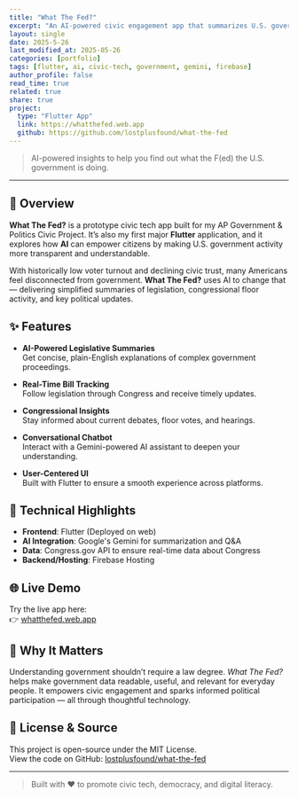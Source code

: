 ```yaml
---
title: "What The Fed?"
excerpt: "An AI-powered civic engagement app that summarizes U.S. government activity — designed to make democracy more accessible."
layout: single
date: 2025-5-26
last_modified_at: 2025-05-26
categories: [portfolio]
tags: [flutter, ai, civic-tech, government, gemini, firebase]
author_profile: false
read_time: true
related: true
share: true
project:
  type: "Flutter App"
  link: https://whatthefed.web.app
  github: https://github.com/lostplusfound/what-the-fed
---
```


> AI-powered insights to help you find out what the F(ed) the U.S. government is doing.

---

## 🧠 Overview

**What The Fed?** is a prototype civic tech app built for my AP Government & Politics Civic Project. It’s also my first major **Flutter** application, and it explores how **AI** can empower citizens by making U.S. government activity more transparent and understandable.

With historically low voter turnout and declining civic trust, many Americans feel disconnected from government. **What The Fed?** uses AI to change that — delivering simplified summaries of legislation, congressional floor activity, and key political updates.

## ✨ Features

- **AI-Powered Legislative Summaries**  
  Get concise, plain-English explanations of complex government proceedings.

- **Real-Time Bill Tracking**  
  Follow legislation through Congress and receive timely updates.

- **Congressional Insights**  
  Stay informed about current debates, floor votes, and hearings.

- **Conversational Chatbot**  
  Interact with a Gemini-powered AI assistant to deepen your understanding.

- **User-Centered UI**  
  Built with Flutter to ensure a smooth experience across platforms.

## 🔧 Technical Highlights

- **Frontend**: Flutter (Deployed on web)
- **AI Integration**: Google's Gemini for summarization and Q&A
- **Data**: Congress.gov API to ensure real-time data about Congress
- **Backend/Hosting**: Firebase Hosting

## 🌐 Live Demo

Try the live app here:  
👉 [whatthefed.web.app](https://whatthefed.web.app)

## 🚀 Why It Matters

Understanding government shouldn’t require a law degree. _What The Fed?_ helps make government data readable, useful, and relevant for everyday people. It empowers civic engagement and sparks informed political participation — all through thoughtful technology.

## 📂 License & Source

This project is open-source under the MIT License.  
View the code on GitHub: [lostplusfound/what-the-fed](https://github.com/lostplusfound/what-the-fed)

---

> Built with ❤️ to promote civic tech, democracy, and digital literacy.
